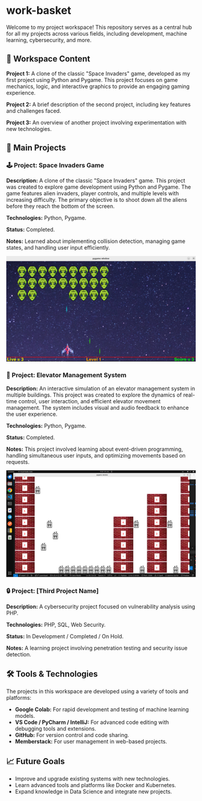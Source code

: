 
# work-basket
Welcome to my project workspace! This repository serves as a central hub for all my projects across various fields, including development, machine learning, cybersecurity, and more.

## 📁 Workspace Content
**Project 1:** A clone of the classic "Space Invaders" game, developed as my first project using Python and Pygame. This project focuses on game mechanics, logic, and interactive graphics to provide an engaging gaming experience.

**Project 2:** A brief description of the second project, including key features and challenges faced.

**Project 3:** An overview of another project involving experimentation with new technologies.

## 🚀 Main Projects

### 🕹️ Project: Space Invaders Game
**Description:** A clone of the classic "Space Invaders" game. This project was created to explore game development using Python and Pygame. The game features alien invaders, player controls, and multiple levels with increasing difficulty. The primary objective is to shoot down all the aliens before they reach the bottom of the screen.

**Technologies:** Python, Pygame.

**Status:** Completed.

**Notes:** Learned about implementing collision detection, managing game states, and handling user input efficiently.

![Space Invaders](https://github.com/yakkovwaxelbom/work-basket/blob/main/projects/space%20invader/assets/graphics/game_play.png)

### 🏢 Project: Elevator Management System
**Description:** An interactive simulation of an elevator management system in multiple buildings. This project was created to explore the dynamics of real-time control, user interaction, and efficient elevator movement management. The system includes visual and audio feedback to enhance the user experience.

**Technologies:** Python, Pygame.

**Status:** Completed.

**Notes:** This project involved learning about event-driven programming, handling simultaneous user inputs, and optimizing movements based on requests.

![Elevator Management](https://github.com/yakkovwaxelbom/work-basket/blob/main/projects/elevator-management-system/public/play.png)

### 🔒 Project: [Third Project Name]
**Description:** A cybersecurity project focused on vulnerability analysis using PHP.

**Technologies:** PHP, SQL, Web Security.

**Status:** In Development / Completed / On Hold.

**Notes:** A learning project involving penetration testing and security issue detection.

## 🛠️ Tools & Technologies
The projects in this workspace are developed using a variety of tools and platforms:

- **Google Colab:** For rapid development and testing of machine learning models.
- **VS Code / PyCharm / IntelliJ:** For advanced code editing with debugging tools and extensions.
- **GitHub:** For version control and code sharing.
- **Memberstack:** For user management in web-based projects.

## 📈 Future Goals
- Improve and upgrade existing systems with new technologies.
- Learn advanced tools and platforms like Docker and Kubernetes.
- Expand knowledge in Data Science and integrate new projects.
